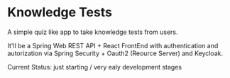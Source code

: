 # Knowledge Tests
A simple quiz like app to take knowledge tests from users.

It'll be a Spring Web REST API + React FrontEnd with authentication and autorization via Spring Security + Oauth2 (Reource Server) and Keycloak.

Current Status: just starting / very ealy development stages
